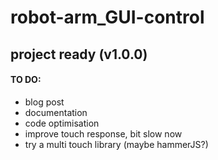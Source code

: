 # robot-arm_GUI-control

## project ready (v1.0.0)


#### TO DO:

* blog post 
* documentation
* code optimisation
* improve touch response, bit slow now
* try a multi touch library (maybe hammerJS?)
